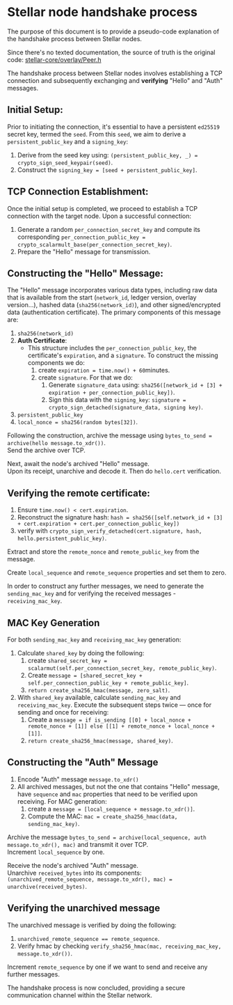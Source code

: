 
# Stellar node handshake process

The purpose of this document is to provide a pseudo-code explanation of the handshake process between Stellar nodes.

Since there's no texted documentation, the source of truth is the original code:
  [stellar-core/overlay/Peer.h](https://github.com/stellar/stellar-core/blob/master/src/overlay/Peer.h)

The handshake process between Stellar nodes involves establishing a TCP connection and subsequently exchanging and **verifying** "Hello" and "Auth" messages.

## Initial Setup:

Prior to initiating the connection, it's essential to have a persistent `ed25519` secret key, termed the `seed`. From this `seed`, we aim to derive a `persistent_public_key` and a `signing_key`:
1. Derive from the seed key using: `(persistent_public_key, _) = crypto_sign_seed_keypair(seed)`.
2. Construct the `signing_key = [seed + persistent_public_key]`.

## TCP Connection Establishment:

Once the initial setup is completed, we proceed to establish a TCP connection with the target node. Upon a successful connection:
1. Generate a random `per_connection_secret_key` and compute its corresponding `per_connection_public_key = crypto_scalarmult_base(per_connection_secret_key)`.
2. Prepare the "Hello" message for transmission.

## Constructing the "Hello" Message:

The "Hello" message incorporates various data types, including raw data that is available from the start (`network_id`, ledger version, overlay version...), hashed data (`sha256(network_id)`), and other signed/encrypted data (authentication certificate). The primary components of this message are:
1. `sha256(network_id)`
2. **Auth Certificate**:
    - This structure includes the `per_connection_public_key`, the certificate's `expiration`, and a `signature`. To construct the missing components we do:
      1. create `expiration = time.now() + 60`minutes.
      2. create `signature`. For that we do:
         1. Generate `signature_data` using: `sha256([network_id + [3] + expiration + per_connection_public_key])`.
         2. Sign this data with the `signing_key`: `signature = crypto_sign_detached(signature_data, signing key)`.
3. `persistent_public_key`
4. `local_nonce = sha256(random bytes[32])`.

Following the construction, archive the message using `bytes_to_send = archive(hello message.to_xdr())`.\
Send the archive over TCP.

Next, await the node's archived "Hello" message.\
Upon its receipt, unarchive and decode it. Then do `hello.cert` verification.

## Verifying the remote certificate:

   1. Ensure `time.now() < cert.expiration`.
   2. Reconstruct the signature hash: `hash = sha256([self.network_id + [3] + cert.expiration + cert.per_connection_public_key])` 
   3. verify with `crypto_sign_verify_detached(cert.signature, hash, hello.persistent_public_key)`.

Extract and store the `remote_nonce` and `remote_public_key` from the message.

Create `local_sequence` and `remote_sequence` properties and set them to zero.

In order to construct any further messages, we need to generate the `sending_mac_key` and for verifying the received messages - `receiving_mac_key`.

## MAC Key Generation

For both `sending_mac_key` and `receiving_mac_key` generation:
1. Calculate `shared_key` by doing the following:
    1. create `shared_secret_key = scalarmut(self.per_connection_secret_key, remote_public_key)`.
    2. Create `message = [shared_secret_key + self.per_connection_public_key + remote_public_key]`.
    3. `return create_sha256_hmac(message, zero_salt)`.
2. With `shared_key` available, calculate `sending_mac_key` and `receiving_mac_key`. Execute the subsequent steps twice — once for sending and once for receiving:
    1. Create a `message = if is_sending [[0] + local_nonce + remote_nonce + [1]] else [[1] + remote_nonce + local_nonce + [1]]`.
    2. `return create_sha256_hmac(message, shared_key)`.

## Constructing the "Auth" Message

1. Encode "Auth" message `message.to_xdr()`
2. All archived messages, but not the one that contains "Hello" message, have `sequence` and `mac` properties that need to be verified upon receiving. For MAC generation:
    1. create a `message = [local_sequence + message.to_xdr()]`.
    2. Compute the MAC: `mac = create_sha256_hmac(data, sending_mac_key)`.


Archive the message `bytes_to_send = archive(local_sequence, auth message.to_xdr(), mac)` and transmit it over TCP. \
Increment `local_sequence` by one.

Receive the node's archived "Auth" message. \
Unarchive `received_bytes` into its components: `(unarchived_remote_sequence, message.to_xdr(), mac) = unarchive(received_bytes)`.

## Verifying the unarchived message

The unarchived message is verified by doing the following:
1. `unarchived_remote_sequence == remote_sequence`.
2. Verify hmac by checking `verify_sha256_hmac(mac, receiving_mac_key, message.to_xdr())`. 

Increment `remote_sequence` by one if we want to send and receive any further messages.

The handshake process is now concluded, providing a secure communication channel within the Stellar network.

